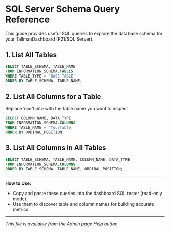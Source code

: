 # SQL Server Schema Query Reference

This guide provides useful SQL queries to explore the database schema for your TallmanDashboard (P21/SQL Server).

## 1. List All Tables
```sql
SELECT TABLE_SCHEMA, TABLE_NAME
FROM INFORMATION_SCHEMA.TABLES
WHERE TABLE_TYPE = 'BASE TABLE'
ORDER BY TABLE_SCHEMA, TABLE_NAME;
```

## 2. List All Columns for a Table
Replace `YourTable` with the table name you want to inspect.
```sql
SELECT COLUMN_NAME, DATA_TYPE
FROM INFORMATION_SCHEMA.COLUMNS
WHERE TABLE_NAME = 'YourTable'
ORDER BY ORDINAL_POSITION;
```

## 3. List All Columns in All Tables
```sql
SELECT TABLE_SCHEMA, TABLE_NAME, COLUMN_NAME, DATA_TYPE
FROM INFORMATION_SCHEMA.COLUMNS
ORDER BY TABLE_SCHEMA, TABLE_NAME, ORDINAL_POSITION;
```

---

**How to Use:**
- Copy and paste these queries into the dashboard SQL tester (read-only mode).
- Use them to discover table and column names for building accurate metrics.

---

*This file is available from the Admin page Help button.*
